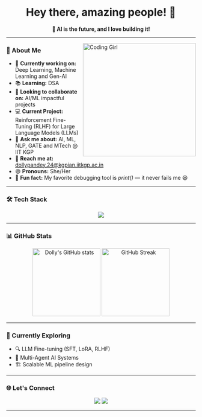 <h1 align="center">Hey there, amazing people! 👋</h1>

<p align="center">
  <b>🚀 AI is the future, and I love building it!</b><br>
</p>

---

<img align="right" alt="Coding Girl" width="300" src="https://cdn.dribbble.com/users/1162077/screenshots/3848914/programmer.gif">

### 💫 About Me  
- 🧠 **Currently working on:** Deep Learning, Machine Learning and Gen-AI
- 📚 **Learning:** DSA  
- 🤝 **Looking to collaborate on:** AI/ML impactful projects
- 💻 **Current Project:** Reinforcement Fine-Tuning (RLHF) for Large Language Models (LLMs)  
- 💬 **Ask me about:** AI, ML, NLP, GATE and MTech @ IIT KGP  
- 📧 **Reach me at:** [dollypandey.24@kgpian.iitkgp.ac.in](mailto:dollypandey.24@kgpian.iitkgp.ac.in)  
- 😄 **Pronouns:** She/Her  
- 🎯 **Fun fact:** My favorite debugging tool is *print()* — it never fails me 😆  

---

### 🛠 Tech Stack  
<p align="center">
  <img src="https://skillicons.dev/icons?i=python,cpp,pytorch,tensorflow,git,linux,vscode,github" />
</p>

---

### 📊 GitHub Stats  
<p align="center">
  <img src="https://github-readme-stats.vercel.app/api?username=dollypandey24&show_icons=true&theme=tokyonight" alt="Dolly's GitHub stats" height="180"/>
  <img src="https://github-readme-streak-stats.herokuapp.com/?user=dollypandey24&theme=tokyonight" alt="GitHub Streak" height="180"/>
</p>

---

### 🌱 Currently Exploring  
- 🔍 LLM Fine-tuning (SFT, LoRA, RLHF)  
- 🧩 Multi-Agent AI Systems  
- 🏗 Scalable ML pipeline design  

---

### 🌐 Let's Connect  
<p align="center">
  <a href="https://www.linkedin.com/in/dolly-pandey-0b00a0267/"><img src="https://img.shields.io/badge/LinkedIn-DollyPandey-blue?style=for-the-badge&logo=linkedin"/></a>
  <a href="mailto:dollypandey.24@kgpian.iitkgp.ac.in"><img src="https://img.shields.io/badge/Email-Me-red?style=for-the-badge&logo=gmail"/></a>
</p>

---

